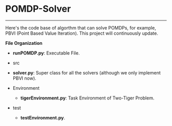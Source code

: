 # POMDP-Solver

***

Here's the code base of algorthm that can solve POMDPs, for example, PBVI (Point Based Value Iteration). This project will continuously update.

**File Organization**

* **runPOMDP.py**: Executable File.

* src
 * **solver.py**: Super class for all the solvers (although we only implement PBVI now).

* Environment
  * **tigerEnvironment.py**: Task Environment of Two-Tiger Problem.
  
* test
  * **testEnvironment.py**.
  
  
